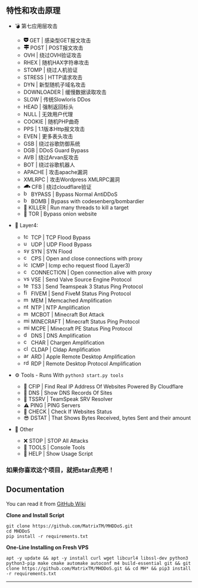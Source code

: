 
## 特性和攻击原理

 * 💣 第七应用层攻击
   * <svg xmlns="http://www.w3.org/2000/svg" height="1em" viewBox="0 0 448 512"><path d="M407.6 64h-367C18.5 64 0 82.5 0 104.6v135.2C0 364.5 99.7 464 224.2 464c124 0 223.8-99.5 223.8-224.2V104.6c0-22.4-17.7-40.6-40.4-40.6zm-162 268.5c-12.4 11.8-31.4 11.1-42.4 0C89.5 223.6 88.3 227.4 88.3 209.3c0-16.9 13.8-30.7 30.7-30.7 17 0 16.1 3.8 105.2 89.3 90.6-86.9 88.6-89.3 105.5-89.3 16.9 0 30.7 13.8 30.7 30.7 0 17.8-2.9 15.7-114.8 123.2z"/></svg> GET | 感染型GET报文攻击
   * <svg xmlns="http://www.w3.org/2000/svg" height="1em" viewBox="0 0 512 512"><path d="M224 32H64C46.3 32 32 46.3 32 64v64c0 17.7 14.3 32 32 32H441.4c4.2 0 8.3-1.7 11.3-4.7l48-48c6.2-6.2 6.2-16.4 0-22.6l-48-48c-3-3-7.1-4.7-11.3-4.7H288c0-17.7-14.3-32-32-32s-32 14.3-32 32zM480 256c0-17.7-14.3-32-32-32H288V192H224v32H70.6c-4.2 0-8.3 1.7-11.3 4.7l-48 48c-6.2 6.2-6.2 16.4 0 22.6l48 48c3 3 7.1 4.7 11.3 4.7H448c17.7 0 32-14.3 32-32V256zM288 480V384H224v96c0 17.7 14.3 32 32 32s32-14.3 32-32z"/></svg> POST | POST报文攻击
   * <i class="fa-solid fa-key"></i> OVH | 绕过OVH验证攻击
   * RHEX | 随机HAX字符串攻击
   * STOMP | 绕过人机验证
   * STRESS | HTTP请求攻击 
   * DYN | 新型随机子域名攻击
   * DOWNLOADER | 缓慢数据读取攻击
   * SLOW | 传统Slowloris DDos
   * HEAD | 强制返回标头
   * NULL | 无效用户代理
   * COOKIE | 随机PHP曲奇
   * PPS |  1.1版本Http报文攻击
   * EVEN | 更多表头攻击
   * GSB | 绕过谷歌防御系统
   * DGB | DDoS Guard Bypass
   * AVB | 绕过Arvan反攻击
   * BOT | 绕过谷歌机器人
   * APACHE | 攻击apache漏洞
   * XMLRPC | 攻击Wordpress XMLRPC漏洞
   * <svg xmlns="http://www.w3.org/2000/svg" height="1em" viewBox="0 0 640 512"><path d="M407.906,319.913l-230.8-2.928a4.58,4.58,0,0,1-3.632-1.926,4.648,4.648,0,0,1-.494-4.147,6.143,6.143,0,0,1,5.361-4.076L411.281,303.9c27.631-1.26,57.546-23.574,68.022-50.784l13.286-34.542a7.944,7.944,0,0,0,.524-2.936,7.735,7.735,0,0,0-.164-1.631A151.91,151.91,0,0,0,201.257,198.4,68.12,68.12,0,0,0,94.2,269.59C41.924,271.106,0,313.728,0,366.12a96.054,96.054,0,0,0,1.029,13.958,4.508,4.508,0,0,0,4.445,3.871l426.1.051c.043,0,.08-.019.122-.02a5.606,5.606,0,0,0,5.271-4l3.273-11.265c3.9-13.4,2.448-25.8-4.1-34.9C430.124,325.423,420.09,320.487,407.906,319.913ZM513.856,221.1c-2.141,0-4.271.062-6.391.164a3.771,3.771,0,0,0-3.324,2.653l-9.077,31.193c-3.9,13.4-2.449,25.786,4.1,34.89,6.02,8.4,16.054,13.323,28.238,13.9l49.2,2.939a4.491,4.491,0,0,1,3.51,1.894,4.64,4.64,0,0,1,.514,4.169,6.153,6.153,0,0,1-5.351,4.075l-51.125,2.939c-27.754,1.27-57.669,23.574-68.145,50.784l-3.695,9.606a2.716,2.716,0,0,0,2.427,3.68c.046,0,.088.017.136.017h175.91a4.69,4.69,0,0,0,4.539-3.37,124.807,124.807,0,0,0,4.682-34C640,277.3,583.524,221.1,513.856,221.1Z"/></svg> CFB | 绕过cloudflare验证
   * <img src="http://iclouddnsbypass.com/wp-content/uploads/2015/02/iCloudDNSBypassServer.ico" width="16" height="16" alt="bypass"> BYPASS |  Bypass Normal AntiDDoS
   * <img src="https://cdn-icons-png.flaticon.com/512/905/905568.png" width="16" height="16" alt="bypass"> BOMB |  Bypass with codesenberg/bombardier
   * 🔪 KILLER | Run many threads to kill a target
   * 🧅 TOR | Bypass onion website


* 🧨 Layer4: 
  * <img src="https://raw.githubusercontent.com/kgretzky/pwndrop/master/media/pwndrop-logo-512.png" width="16" height="16" alt="tcp"> TCP | TCP Flood Bypass
  * <img src="https://styles.redditmedia.com/t5_2rxmiq/styles/profileIcon_snoob94cdb09-c26c-4c24-bd0c-66238623cc22-headshot.png" width="16" height="16" alt="udp"> UDP | UDP Flood Bypass
  * <img src="https://cdn-icons-png.flaticon.com/512/1918/1918576.png" width="16" height="16" alt="syn"> SYN | SYN Flood
  * <img src="https://cdn-icons-png.flaticon.com/512/1017/1017466.png" width="16" height="16" alt="cps"> CPS | Open and close connections with proxy
  * <img src="https://icon-library.com/images/icon-ping/icon-ping-28.jpg" width="16" height="16" alt="icmp"> ICMP | Icmp echo request flood (Layer3)
  * <img src="https://s6.uupload.ir/files/1059643_g8hp.png" width="16" height="16" alt="connection"> CONNECTION | Open connection alive with proxy
  * <img src="https://ia803109.us.archive.org/27/items/source-engine-video-projects/source-engine-video-projects_itemimage.png" width="16" height="16" alt="vse"> VSE | Send Valve Source Engine Protocol
  * <img src="https://mycrackfree.com/wp-content/uploads/2018/08/TeamSpeak-Server-9.png" width="16" height="16" alt="teamspeak 3"> TS3 | Send Teamspeak 3 Status Ping Protocol
  * <img src="https://cdn2.downdetector.com/static/uploads/logo/75ef9fcabc1abea8fce0ebd0236a4132710fcb2e.png" width="16" height="16" alt="fivem"> FIVEM | Send FiveM Status Ping Protocol
  * <img src="https://cdn.iconscout.com/icon/free/png-512/redis-4-1175103.png" width="16" height="16" alt="mem"> MEM | Memcached Amplification
  * <img src="https://lyrahosting.com/wp-content/uploads/2020/06/ddos-attack-icon.png" width="16" height="16" alt="ntp"> NTP | NTP Amplification
  * <img src="https://cdn-icons-png.flaticon.com/512/4712/4712139.png" width="16" height="16" alt="mcbot"> MCBOT | Minecraft Bot Attack
  * <img src="https://cdn.icon-icons.com/icons2/2699/PNG/512/minecraft_logo_icon_168974.png" width="16" height="16" alt="minecraft"> MINECRAFT | Minecraft Status Ping Protocol
  * <img src="https://cdn.icon-icons.com/icons2/2699/PNG/512/minecraft_logo_icon_168974.png" width="16" height="16" alt="minecraft pe"> MCPE | Minecraft PE Status Ping Protocol
  * <img src="https://cdn-icons-png.flaticon.com/512/2653/2653461.png" width="16" height="16" alt="dns"> DNS | DNS Amplification
  * <img src="https://lyrahosting.com/wp-content/uploads/2020/06/ddos-attack-icon.png" width="16" height="16" alt="chargen"> CHAR | Chargen Amplification
  * <img src="https://encrypted-tbn0.gstatic.com/images?q=tbn:ANd9GcRct5OvjSCpUftyRMm3evgdPOa-f8LbwJFO-A&usqp=CAU" width="16" height="16" alt="cldap"> CLDAP | Cldap Amplification
  * <img src="https://help.apple.com/assets/6171BD2C588E52621824409D/6171BD2D588E5262182440A4/en_US/8b631353e070420f47530bf95f1a7fae.png" width="16" height="16" alt="ard"> ARD | Apple Remote Desktop Amplification
  * <img src="https://www.tenforums.com/geek/gars/images/2/types/thumb__emote__esktop__onnection.png" width="16" height="16" alt="rdp"> RDP |  Remote Desktop Protocol Amplification

* ⚙️ Tools - Runs With 
`
python3 start.py tools
`
  * 🌟 CFIP | Find Real IP Address Of Websites Powered By Cloudflare
  * 🔪 DNS | Show DNS Records Of Sites
  * 📍  TSSRV | TeamSpeak SRV Resolver
  * ⚠  PING | PING Servers
  * 📌 CHECK | Check If Websites Status
  * 😎 DSTAT | That Shows Bytes Received, bytes Sent and their amount

* 🎩 Other
  * ❌ STOP | STOP All Attacks
  * 🌠 TOOLS | Console Tools
  * 👑 HELP | Show Usage Script

### 如果你喜欢这个项目，就把star点亮吧！


## Documentation

You can read it from [GitHub Wiki](https://github.com/MatrixTM/MHDDoS/wiki)

**Clone and Install Script**

```shell script
git clone https://github.com/MatrixTM/MHDDoS.git
cd MHDDoS
pip install -r requirements.txt
```

**One-Line Installing on Fresh VPS**

```shell script
apt -y update && apt -y install curl wget libcurl4 libssl-dev python3 python3-pip make cmake automake autoconf m4 build-essential git && git clone https://github.com/MatrixTM/MHDDoS.git && cd MH* && pip3 install -r requirements.txt
```

[python3]: https://python.org 'Python3'
[github issues]: https://github.com/MatrixTM/MHDDoS/issues 'enter'

---


